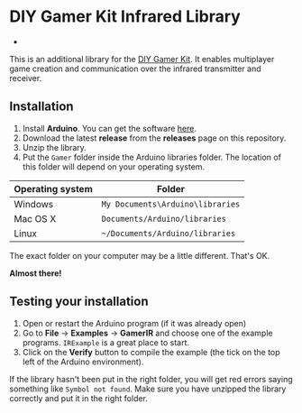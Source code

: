 # DIY Gamer Kit Infrared Library
-
This is an additional library for the [DIY Gamer Kit](https://www.techwillsaveus.com/shop/diy-kits/diy-gamer-kit-arduino/). It enables multiplayer game creation and communication over the infrared transmitter and receiver. 

## Installation

1. Install **Arduino**. You can get the software [here](http://www.arduino.cc/download).
2. Download the latest **release** from the **releases** page on this repository.
3. Unzip the library.
4. Put the `Gamer` folder inside the Arduino libraries folder. The location of this folder will depend on your operating system. 

Operating system | Folder
---------------- | --------------------------------
Windows          | `My Documents\Arduino\libraries`
Mac OS X         | `Documents/Arduino/libraries`
Linux            | `~/Documents/Arduino/libraries`

The exact folder on your computer may be a little different. That's OK.

**Almost there!**

## Testing your installation

1. Open or restart the Arduino program (if it was already open)
2. Go to **File** → **Examples** → **GamerIR** and choose one of the example programs. `IRExample` is a great place to start.
3. Click on the **Verify** button to compile the example (the tick on the top left of the Arduino environment).

If the library hasn't been put in the right folder, you will get red errors saying something like `Symbol not found`. Make sure you have unzipped the library correctly and put it in the right folder.